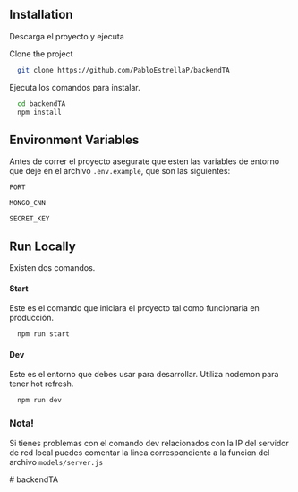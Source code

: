 
## Installation

Descarga el proyecto y ejecuta

Clone the project

```bash
  git clone https://github.com/PabloEstrellaP/backendTA
```

Ejecuta los comandos para instalar.

```bash
  cd backendTA
  npm install
```
    
## Environment Variables

Antes de correr el proyecto asegurate que esten las variables de entorno que
deje en el archivo `.env.example`, que son las siguientes:

`PORT`

`MONGO_CNN`

`SECRET_KEY`

  
## Run Locally

Existen dos comandos.

#### Start

Este es el comando que iniciara el proyecto tal como funcionaria en producción.

```bash
  npm run start
```

#### Dev

Este es el entorno que debes usar para desarrollar. Utiliza nodemon para tener hot refresh. 

```bash
  npm run dev
```
  

### Nota!

Si tienes problemas con el comando dev relacionados con la IP del servidor de red local puedes comentar la linea correspondiente a la funcion del archivo `models/server.js`

  #   b a c k e n d T A 
 
 